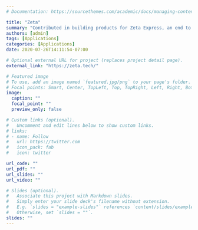 ```yaml
---
# Documentation: https://sourcethemes.com/academic/docs/managing-content/

title: "Zeta"
summary: "Contributed in building products for Zeta Express, an end to end solution for digitizing cafeterias"
authors: [admin]
tags: [Applications]
categories: [Applications]
date: 2020-07-26T14:11:54-07:00

# Optional external URL for project (replaces project detail page).
external_link: "https://zeta.tech/"

# Featured image
# To use, add an image named `featured.jpg/png` to your page's folder.
# Focal points: Smart, Center, TopLeft, Top, TopRight, Left, Right, BottomLeft, Bottom, BottomRight.
image:
  caption: ""
  focal_point: ""
  preview_only: false

# Custom links (optional).
#   Uncomment and edit lines below to show custom links.
# links:
# - name: Follow
#   url: https://twitter.com
#   icon_pack: fab
#   icon: twitter

url_code: ""
url_pdf: ""
url_slides: ""
url_video: ""

# Slides (optional).
#   Associate this project with Markdown slides.
#   Simply enter your slide deck's filename without extension.
#   E.g. `slides = "example-slides"` references `content/slides/example-slides.md`.
#   Otherwise, set `slides = ""`.
slides: ""
---
```

